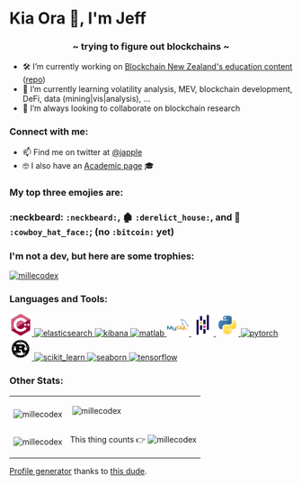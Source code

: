 # Kia Ora 👋, I'm Jeff
<h3 align="center">~ trying to figure out blockchains ~</h3>

- :hammer_and_wrench: I’m currently working on [Blockchain New Zealand's education content](https://blockchain.org.nz/) ([repo](https://github.com/millecodex/BlockchainNZ_education))
- 🌱 I’m currently learning volatility analysis, MEV, blockchain development, DeFi, data (mining|vis|analysis), ...
- :handshake: I’m always looking to collaborate on blockchain research

### Connect with me:
- 📫 Find me on twitter at [@japple](https://twitter.com/japple)
- :nerd_face: I also have an [Academic page](https://academics.aut.ac.nz/jeff.nijsse) :mortar_board:

### My top three emojies are:
### :neckbeard: `:neckbeard:`, :derelict_house: `:derelict_house:`, and :cowboy_hat_face: `:cowboy_hat_face:`; (no `:bitcoin:` yet)

### I'm not a dev, but here are some trophies:
<p align="left"> <a href="https://github.com/ryo-ma/github-profile-trophy"><img src="https://github-profile-trophy.vercel.app/?username=millecodex&margin-w=15&no-bg=true&no-frame=true" alt="millecodex" /></a> </p>

### Languages and Tools:
<p align="left"> <a href="https://www.w3schools.com/cpp/" target="_blank" rel="noreferrer"> <img src="https://raw.githubusercontent.com/devicons/devicon/master/icons/cplusplus/cplusplus-original.svg" alt="cplusplus" width="40" height="40"/> </a> <a href="https://www.elastic.co" target="_blank" rel="noreferrer"> <img src="https://www.vectorlogo.zone/logos/elastic/elastic-icon.svg" alt="elasticsearch" width="40" height="40"/> </a> <a href="https://www.elastic.co/kibana" target="_blank" rel="noreferrer"> <img src="https://www.vectorlogo.zone/logos/elasticco_kibana/elasticco_kibana-icon.svg" alt="kibana" width="40" height="40"/> </a> <a href="https://www.mathworks.com/" target="_blank" rel="noreferrer"> <img src="https://upload.wikimedia.org/wikipedia/commons/2/21/Matlab_Logo.png" alt="matlab" width="40" height="40"/> </a> <a href="https://www.mysql.com/" target="_blank" rel="noreferrer"> <img src="https://raw.githubusercontent.com/devicons/devicon/master/icons/mysql/mysql-original-wordmark.svg" alt="mysql" width="40" height="40"/> </a> <a href="https://pandas.pydata.org/" target="_blank" rel="noreferrer"> <img src="https://raw.githubusercontent.com/devicons/devicon/2ae2a900d2f041da66e950e4d48052658d850630/icons/pandas/pandas-original.svg" alt="pandas" width="40" height="40"/> </a> <a href="https://www.python.org" target="_blank" rel="noreferrer"> <img src="https://raw.githubusercontent.com/devicons/devicon/master/icons/python/python-original.svg" alt="python" width="40" height="40"/> </a> <a href="https://pytorch.org/" target="_blank" rel="noreferrer"> <img src="https://www.vectorlogo.zone/logos/pytorch/pytorch-icon.svg" alt="pytorch" width="40" height="40"/> </a> <a href="https://www.rust-lang.org" target="_blank" rel="noreferrer"> <img src="https://raw.githubusercontent.com/devicons/devicon/master/icons/rust/rust-plain.svg" alt="rust" width="40" height="40"/> </a> <a href="https://scikit-learn.org/" target="_blank" rel="noreferrer"> <img src="https://upload.wikimedia.org/wikipedia/commons/0/05/Scikit_learn_logo_small.svg" alt="scikit_learn" width="40" height="40"/> </a> <a href="https://seaborn.pydata.org/" target="_blank" rel="noreferrer"> <img src="https://seaborn.pydata.org/_images/logo-mark-lightbg.svg" alt="seaborn" width="40" height="40"/> </a> <a href="https://www.tensorflow.org" target="_blank" rel="noreferrer"> <img src="https://www.vectorlogo.zone/logos/tensorflow/tensorflow-icon.svg" alt="tensorflow" width="40" height="40"/> </a> </p>


### Other Stats:
|||
|:---|:---|
|<p><img align="left" src="https://github-readme-stats.vercel.app/api/top-langs?username=millecodex&show_icons=true&locale=en&layout=compact" alt="millecodex" /></p>|<p>&nbsp;<img align="center" src="https://github-readme-stats.vercel.app/api?username=millecodex&show_icons=true&locale=en" alt="millecodex" /></p>|
|<p><img align="center" src="https://github-readme-streak-stats.herokuapp.com/?user=millecodex&" alt="millecodex" /></p>|<p align="left"> This thing counts :point_right: <img src="https://komarev.com/ghpvc/?username=millecodex&label=Profile%20views&color=0e75b6&style=flat" alt="millecodex" /> </p>|

[Profile generator](https://rahuldkjain.github.io/gh-profile-readme-generator/) thanks to [this dude](https://github.com/rahuldkjain/). 



